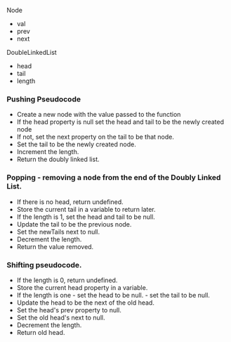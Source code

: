 Node
- val
- prev
- next

DoubleLinkedList
- head
- tail
- length

### Pushing Pseudocode 
* Create a new node with the value passed to the function
* If the head property is null set the head and tail to be the newly created node
* If not, set the next property on the tail to be that node.
* Set the tail to be the newly created node.
* Increment the length.
* Return the doubly linked list.

### Popping - removing a node from the end of the Doubly Linked List.
* If there is no head, return undefined.
* Store the current tail in a variable to return later.
* If the length is 1, set the head and tail to be null.
* Update the tail to be the previous node.
* Set the newTails next to null.
* Decrement the length.
* Return the value removed.

### Shifting pseudocode.
* If the length is 0, return undefined.
* Store the current head property in a variable.
* If the length is one - set the head to be null.
                    - set the tail to be null.
* Update the head to be the next of the old head.
* Set the head's prev property to null.
* Set the old head's next to null.
* Decrement the length.
* Return old head.